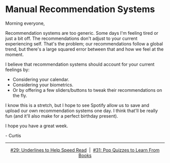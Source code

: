 # Manual Recommendation Systems

Morning everyone,

Recommendation systems are too generic. Some days I'm feeling tired or just a bit off. The recommendations don't adjust to your current experiencing self. That's the problem; our recommendations follow a global trend, but there's a large squared error between that and how we feel at the moment.

I believe that recommendation systems should account for your current feelings by:

- Considering your calendar.
- Considering your biometrics.
- Or by offering a few sliders/buttons to tweak their recommendations on the fly.

I know this is a stretch, but I hope to see Spotify allow us to save and upload our own recommendation systems one day. I think that'll be really fun (and it'll also make for a perfect birthday present).

I hope you have a great week.

\- Curtis

<!--START OF FOOTER-->
<hr style="margin-top:9px;height:1px;border: 0;background-image: linear-gradient(to right, rgba(0, 0, 0, 0.0), rgba(0, 0, 0, 0.5),rgba(0, 0, 0, 0.0));">
<!--START OF ISSUE NAVIGATION LINKS-->
<p align="center"><a href='029_underlines_to_help_speed_read.md'>#29: Underlines to Help Speed Read</a>&nbsp;&nbsp;|&nbsp;&nbsp;<a href='031_pop_quizes_to_learn_from_books.md'>#31: Pop Quizzes to Learn From Books</a></p>
<!--START OF ISSUE NAVIGATION LINKS-->
<!--END OF FOOTER-->
